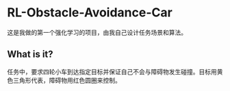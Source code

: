 # RL-Obstacle-Avoidance-Car

这是我做的第一个强化学习的项目，由我自己设计任务场景和算法。

## What is it?

任务中，要求四轮小车到达指定目标并保证自己不会与障碍物发生碰撞。目标用黄色三角形代表，障碍物用红色圆圈来控制。
